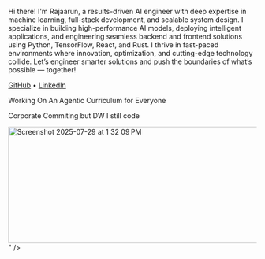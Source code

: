 Hi there! I'm Rajaarun, a results-driven AI engineer with deep expertise in machine learning, full-stack development, and scalable system design. I specialize in building high-performance AI models, deploying intelligent applications, and engineering seamless backend and frontend solutions using Python, TensorFlow, React, and Rust. I thrive in fast-paced environments where innovation, optimization, and cutting-edge technology collide. Let’s engineer smarter solutions and push the boundaries of what’s possible — together!

[GitHub](rarulraj) • [LinkedIn](linkedin.com/in/rajaarun-arulraj-236a78259)

Working On An Agentic Curriculum for Everyone 

Corporate Commiting but DW I still code 

<img width="1169" height="237" alt="Screenshot 2025-07-29 at 1 32 09 PM" src="https://github.com/user-attachments/assets/e33a4401-b470-4288-a87d-8609a78390cb" />
" />
